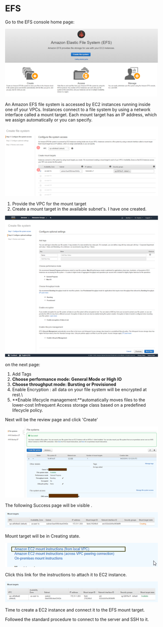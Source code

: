 # EFS

Go to the EFS console home page:

![](../../.gitbook/assets/image%20%2818%29.png)

An Amazon EFS file system is accessed by EC2 instances running inside one of your VPCs. Instances connect to a file system by using a network interface called a mount target. Each mount target has an IP address, which we assign automatically or you can specify.

![](../../.gitbook/assets/image%20%2814%29.png)

1. Provide the VPC for the mount target
2. Create a mount target in the available subnet's. I have one created.

![](../../.gitbook/assets/screencapture-console-aws-amazon-efs-home-2019-04-23-17_37_34.png)

on the next page:

1. Add Tags
2. **Choose performance mode: General Mode or High IO**
3. **Choose throughput mode: Bursting or Provisioned**
4. Enable Encryption : all data on your file system will be encrypted at rest.\
5. **Enable lifecycle management:**automatically moves files to the lower-cost Infrequent Access storage class based on a predefined lifecycle policy.

Next will be the review page and click 'Create' 

![](../../.gitbook/assets/image%20%2837%29.png)

The following Success page will be visible .

![](../../.gitbook/assets/image%20%288%29.png)

Mount target will be in Creating state.

![](../../.gitbook/assets/image%20%287%29.png)

Click this link for the instructions to attach it to EC2 instance.

![After a while the mount target will be available.](../../.gitbook/assets/image%20%2810%29.png)

Time to create a EC2 instance and connect it to the EFS mount target.

Followed the standard procedure to connect to the server and SSH to it.





